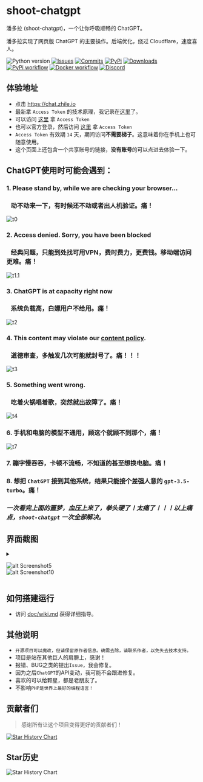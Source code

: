 # shoot-chatgpt

潘多拉 (shoot-chatgpt)，一个让你呼吸顺畅的 ChatGPT。

潘多拉实现了网页版 ChatGPT 的主要操作。后端优化，绕过 Cloudflare，速度喜人。

<!-- PROJECT SHIELDS -->

![Python version](https://img.shields.io/badge/python-%3E%3D3.7-green)
[![Issues](https://img.shields.io/github/issues-raw/shoot82003/shoot-chatgpt)](https://github.com/shoot82003/shoot-chatgpt/issues)
[![Commits](https://img.shields.io/github/last-commit/shoot82003/shoot-chatgpt/master)](https://github.com/shoot82003/shoot-chatgpt/commits/master)
[![PyPi](https://img.shields.io/pypi/v/shoot-chatgpt-chatgpt.svg)](https://pypi.python.org/pypi/shoot-chatgpt-chatgpt)
[![Downloads](https://static.pepy.tech/badge/shoot-chatgpt-chatgpt)](https://pypi.python.org/pypi/shoot-chatgpt-chatgpt)
[![PyPi workflow](https://github.com/shoot82003/shoot-chatgpt/actions/workflows/python-publish.yml/badge.svg)](https://github.com/shoot82003/shoot-chatgpt/actions/workflows/python-publish.yml)
[![Docker workflow](https://github.com/shoot82003/shoot-chatgpt/actions/workflows/docker-publish.yml/badge.svg)](https://github.com/shoot82003/shoot-chatgpt/actions/workflows/docker-publish.yml)
[![Discord](https://img.shields.io/discord/1098772912242163795?label=Discord)](https://discord.gg/QBkd9JAaWa)

## 体验地址
* 点击 <a href="https://chat.zhile.io" target="_blank" title="shoot-chatgpt Cloud体验地址">https://chat.zhile.io</a>
* 最新拿 `Access Token` 的技术原理，我记录在[这里](https://zhile.io/2023/05/19/how-to-get-chatgpt-access-token-via-pkce.html)了。
* 可以访问 [这里](http://ai-20230626.fakeopen.com/auth) 拿 `Access Token`
* 也可以官方登录，然后访问 [这里](http://chat.openai.com/api/auth/session) 拿 `Access Token`
* `Access Token` 有效期 `14` 天，期间访问**不需要梯子**。这意味着你在手机上也可随意使用。
* 这个页面上还包含一个共享账号的链接，**没有账号**的可以点进去体验一下。
 
## ChatGPT使用时可能会遇到：

### 1. Please stand by, while we are checking your browser... 
### &nbsp;&nbsp;&nbsp;动不动来一下，有时候还不动或者出人机验证。痛！
![t0](https://github.com/shoot82003/shoot-chatgpt/raw/master/doc/images/t0.png)

### 2. Access denied. Sorry, you have been blocked
### &nbsp;&nbsp;&nbsp;经典问题，只能到处找可用VPN，费时费力，更费钱。移动端访问更难。痛！
![t1.1](https://github.com/shoot82003/shoot-chatgpt/raw/master/doc/images/t1.1.png)

### 3. ChatGPT is at capacity right now 
### &nbsp;&nbsp;&nbsp;系统负载高，白嫖用户不给用。痛！
![t2](https://github.com/shoot82003/shoot-chatgpt/raw/master/doc/images/t2.png)

### 4. This content may violate our <u>content policy</u>. 
### &nbsp;&nbsp;&nbsp;道德审查，多触发几次可能就封号了。痛！！！
![t3](https://github.com/shoot82003/shoot-chatgpt/raw/master/doc/images/t3.png)

### 5. Something went wrong. 
### &nbsp;&nbsp;&nbsp;吃着火锅唱着歌，突然就出故障了。痛！
![t4](https://github.com/shoot82003/shoot-chatgpt/raw/master/doc/images/t4.png)

### 6. 手机和电脑的模型不通用，顾这个就顾不到那个，痛！
![t7](https://github.com/shoot82003/shoot-chatgpt/raw/master/doc/images/t7.png)

### 7. 蹦字慢吞吞，卡顿不流畅，不知道的甚至想换电脑。痛！
### 8. 想把 `ChatGPT` 接到其他系统，结果只能接个差强人意的 `gpt-3.5-turbo`。痛！

### _一次看完上面的噩梦，血压上来了，拳头硬了！太痛了！！！以上痛点，`shoot-chatgpt` 一次全部解决。_

## 界面截图

  <details>

  <summary>

  ![alt Screenshot5](https://github.com/shoot82003/shoot-chatgpt/raw/master/doc/images/s05.png)<br>
  ![alt Screenshot10](https://github.com/shoot82003/shoot-chatgpt/raw/master/doc/images/s12.jpeg)

  </summary>

  ![alt Screenshot1](https://github.com/shoot82003/shoot-chatgpt/raw/master/doc/images/s01.png)<br>
  ![alt Screenshot2](https://github.com/shoot82003/shoot-chatgpt/raw/master/doc/images/s02.png)<br>
  ![alt Screenshot3](https://github.com/shoot82003/shoot-chatgpt/raw/master/doc/images/s03.png)<br>
  ![alt Screenshot4](https://github.com/shoot82003/shoot-chatgpt/raw/master/doc/images/s04.png)<br>
  ![alt Screenshot6](https://github.com/shoot82003/shoot-chatgpt/raw/master/doc/images/s06.png)<br>
  ![alt Screenshot11](https://github.com/shoot82003/shoot-chatgpt/raw/master/doc/images/s11.jpeg)

  </details>

## 如何搭建运行

* 访问 [doc/wiki.md](https://github.com/shoot82003/shoot-chatgpt/blob/master/doc/wiki.md) 获得详细指导。

## 其他说明

* `开源项目可以魔改，但请保留原作者信息。确需去除，请联系作者，以免失去技术支持。`
* 项目是站在其他巨人的肩膀上，感谢！
* 报错、BUG之类的提出`Issue`，我会修复。
* 因为之后`ChatGPT`的API变动，我可能不会跟进修复。
* 喜欢的可以给颗星，都是老朋友了。
* 不影响`PHP是世界上最好的编程语言！`

## 贡献者们

> 感谢所有让这个项目变得更好的贡献者们！

[![Star History Chart](https://contrib.rocks/image?repo=shoot82003/shoot-chatgpt)](https://github.com/shoot82003/shoot-chatgpt/graphs/contributors)

## Star历史

![Star History Chart](https://api.star-history.com/svg?repos=shoot82003/shoot-chatgpt&type=Date)
